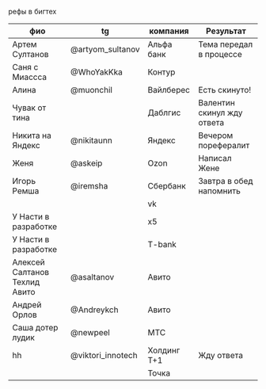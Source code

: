 рефы в бигтех

| фио<br>                       | tg                | компания    | Результат                  |
| ----------------------------- | ----------------- | ----------- | -------------------------- |
| Артем Султанов                | @artyom_sultanov  | Альфа банк  | Тема передал в процессе    |
| Саня с Миассса                | @WhoYakKka        | Контур      |                            |
| Алина                         | @muonchil         | Вайлберес   | Есть скинуто!              |
| Чувак от тина                 |                   | Даблгис     | Валентин скинул жду ответа |
| Никита на Яндекс              | @nikitaunn        | Яндекс      | Вечером порефералит        |
| Женя                          | @askeip           | Ozon        | Написал Жене               |
| Игорь Ремша                   | @iremsha          | Сбербанк    | Завтра в обед напомнить    |
|                               |                   | vk          |                            |
| У Насти в разработке          |                   | x5          |                            |
| У Насти в разработке          |                   | T-bank      |                            |
| Алексей Салтанов Техлид Авито | @asaltanov        | Авито       |                            |
| Андрей Орлов                  | @Andreykch        | Авито       |                            |
| Саша дотер лудик              | @newpeel          | МТС         |                            |
| hh                            | @viktori_innotech | Холдинг Т+1 | Жду ответа                 |
|                               |                   | Точка       |                            |
